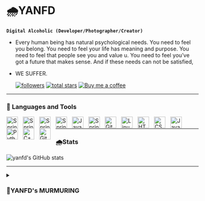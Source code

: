 # 🌧️YANFD

**`Digital Alcoholic (Developer/Photographer/Creator)`**

- Every human being has natural psychological needs. You need to feel you belong. You need to feel your life has meaning and purpose. You need to feel that people see you and value u. You need to feel you’ve got a future that makes sense. And if these needs can not be satisfied,

- WE SUFFER.

   <p align="left">
      <a href="https://www.youtube.com/c/fknight?sub_confirmation=1">
         </a> 
      <a href="https://www.youtube.com/c/fknight">
         </a> 
      <a href="https://github.com/yanfd?tab=followers">
         <img alt="followers" title="Follow me on Github" src="https://custom-icon-badges.demolab.com/github/followers/yanfd?color=236ad3&labelColor=1155ba&style=for-the-badge&logo=person-add&label=Follow&logoColor=white"/></a>
      <a href="https://github.com/yanfd?tab=repositories&sort=stargazers">
         <img alt="total stars" title="Total stars on GitHub" src="https://custom-icon-badges.demolab.com/github/stars/yanfd?color=55960c&style=for-the-badge&labelColor=488207&logo=star"/></a>
     <a href="https://ko-fi.com/yan365833" title="Buy me a coffee" rel="nofollow">
       <img src="https://custom-icon-badges.demolab.com/badge/-Buy_me_a_coffee-FF5E5B" alt="Buy me a coffee" data-canonical-src="https://custom-icon-badges.demolab.com/badge/-Buy_me_a_coffee-FF5E5B?style=for-the-badge&amp;logo=kofi&amp;logoColor=white" style="max-width: 100%;">
     </a>
   
   


   </p>

---

### 🧰 Languages and Tools

<img align="left" alt="Spring" width="30px" style="padding-right:10px;" src="https://cdn.jsdelivr.net/gh/devicons/devicon/icons/apple/apple-original.svg" />

<img align="left" alt="Spring" width="30px" style="padding-right:10px;" src="https://cdn.jsdelivr.net/gh/devicons/devicon/icons/ubuntu/ubuntu-plain.svg" />

<img align="left" alt="Spring" width="30px" style="padding-right:10px;" src="https://cdn.jsdelivr.net/gh/devicons/devicon/icons/visualstudio/visualstudio-plain.svg" />

<img align="left" alt="Spring" width="30px" style="padding-right:10px;" src="https://cdn.jsdelivr.net/gh/devicons/devicon/icons/mysql/mysql-original.svg" />

<img align="left" alt="Java" width="30px" style="padding-right:10px;" src="https://cdn.jsdelivr.net/gh/devicons/devicon/icons/java/java-original.svg"/>
<img align="left" alt="Spring" width="30px" style="padding-right:10px;" src="https://cdn.jsdelivr.net/gh/devicons/devicon/icons/spring/spring-original.svg" />
<img align="left" alt="Git" width="30px" style="padding-right:10px;" src="https://cdn.jsdelivr.net/gh/devicons/devicon/icons/git/git-original.svg" />
<img align="left" alt="Linux" width="30px" style="padding-right:10px;" src="https://cdn.jsdelivr.net/gh/devicons/devicon/icons/linux/linux-original.svg" />
<img align="left" alt="HTML" width="30px" style="padding-right:10px;" src="https://cdn.jsdelivr.net/gh/devicons/devicon/icons/html5/html5-plain.svg" />
<img align="left" alt="CSS" width="30px" style="padding-right:10px;" src="https://cdn.jsdelivr.net/gh/devicons/devicon/icons/css3/css3-plain.svg" />
<img align="left" alt="JavaScript" width="30px" style="padding-right:10px;" src="https://cdn.jsdelivr.net/gh/devicons/devicon/icons/javascript/javascript-plain.svg" />
<img align="left" alt="Python" width="30px" style="padding-right:10px;" src="https://cdn.jsdelivr.net/gh/devicons/devicon/icons/python/python-plain.svg" />
<img align="left" alt="C++" width="30px" style="padding-right:10px;" src="https://cdn.jsdelivr.net/gh/devicons/devicon/icons/cplusplus/cplusplus-line.svg" />
<img align="left" alt="GitHub" width="30px" style="padding-right:10px;" src="https://cdn.jsdelivr.net/gh/devicons/devicon/icons/github/github-original.svg" />



</br>

---



### 🌧️Stats

![yanfd's GitHub stats](https://github-readme-stats.vercel.app/api?username=yanfd&show_icons=true&theme=transparent)

---

<details>
    <summary><h3>🌃YANFD's MURMURING</h3></summary>
  <ul>
    <br/>
    <li>Ah, you were at my side all along.</li>
    <li>My true mentor.</li>
    <li>My guiding moonlight.</li>
  </ul>



​    



</details>
